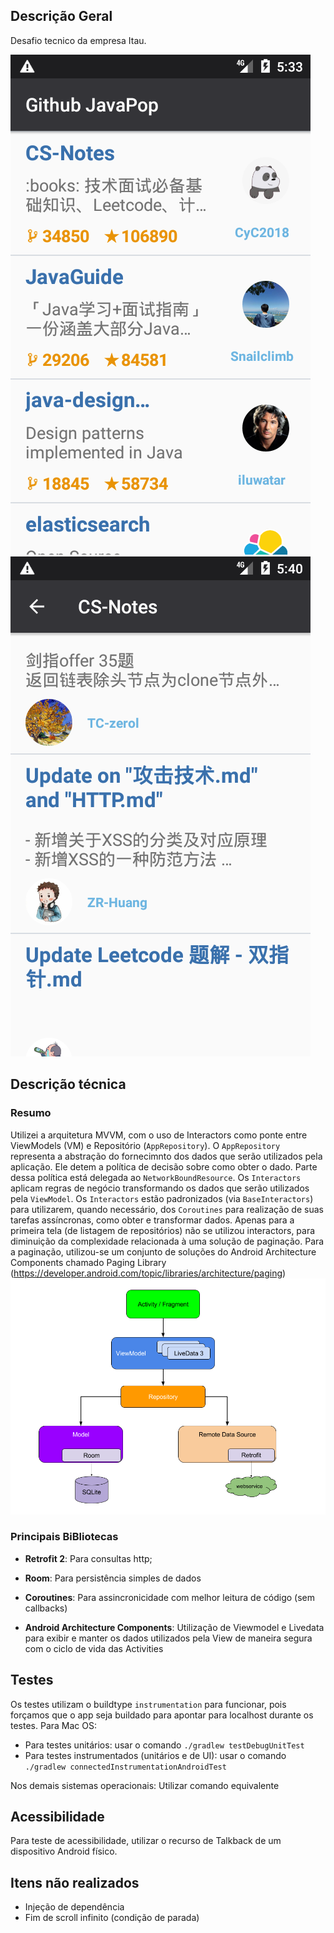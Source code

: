 ## Descrição Geral

Desafio tecnico da empresa Itau.

![tela de listagem](captures/Screenshot_1595579604.png)     ![tela de listagem](captures/Screenshot_1595580050.png)

## Descrição técnica

### Resumo
Utilizei a arquitetura MVVM, com o uso de Interactors como ponte entre ViewModels (VM) e Repositório (`AppRepository`).
O `AppRepository` representa a abstração do fornecimnto dos dados que serão utilizados pela aplicação. Ele detem a política de decisão sobre como obter o dado. Parte dessa política está delegada ao `NetworkBoundResource`.
Os `Interactors` aplicam regras de negócio transformando os dados que serão utilizados pela `ViewModel`. Os `Interactors` estão padronizados (via `BaseInteractors`) para utilizarem, quando necessário, dos `Coroutines` para realização de suas tarefas assíncronas, como obter e transformar dados.
Apenas para a primeira tela (de listagem de repositórios) não se utilizou interactors, para diminuição da complexidade relacionada à uma solução de paginação.
Para a paginação, utilizou-se um conjunto de soluções do Android Architecture Components chamado Paging Library (https://developer.android.com/topic/libraries/architecture/paging)
![tela de listagem](captures/android_arch.png)


### Principais BiBliotecas

- **Retrofit 2**: Para consultas http;

- **Room**: Para persistência simples de dados

- **Coroutines**: Para assincronicidade com melhor leitura de código (sem callbacks)

- **Android Architecture Components**: Utilização de Viewmodel e Livedata
  para exibir e manter os dados utilizados pela View de maneira segura
  com o ciclo de vida das Activities


## Testes

Os testes utilizam o buildtype ```instrumentation``` para funcionar, pois forçamos que o app seja buildado para apontar para localhost durante os testes.
Para Mac OS:
- Para testes unitários: usar o comando ```./gradlew testDebugUnitTest```
- Para testes instrumentados (unitários e de UI): usar o comando ``` ./gradlew connectedInstrumentationAndroidTest```

Nos demais sistemas operacionais: Utilizar comando equivalente

## Acessibilidade

Para teste de acessibilidade, utilizar o recurso de Talkback de um dispositivo Android físico.

## Itens não realizados

- Injeção de dependência
- Fim de scroll infinito (condição de parada) 
 